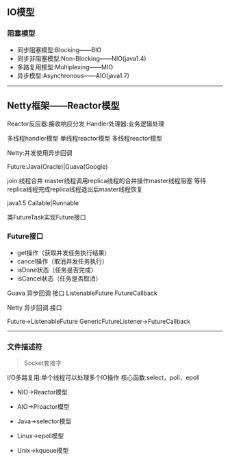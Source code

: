 
## IO模型

### 阻塞模型
- 同步阻塞模型:Blocking——BIO
- 同步非阻塞模型:Non-Blocking——NIO(java1.4)
- 多路复用模型:Multiplexing——MIO
- 异步模型:Asynchronous——AIO(java1.7)






---
## Netty框架——Reactor模型

Reactor反应器:接收响应分发
Handler处理器:业务逻辑处理

多线程handler模型
单线程reactor模型
多线程reactor模型


Netty:并发使用异步回调

Future:Java(Oracle)|Guava(Google)

join:线程合并
master线程调用replica线程的合并操作master线程阻塞
等待replica线程完成replica线程退出后master线程恢复

java1.5
Callable|Runnable


类FutureTask实现Future接口

### Future接口
- get操作（获取并发任务执行结果）
- cancel操作（取消并发任务执行）
- isDone状态（任务是否完成）
- isCancel状态（任务是否取消）

Guava 异步回调 接口
ListenableFuture
FutureCallback

Netty 异步回调 接口

Future->ListenableFuture
GenericFutureListener->FutureCallback


---
### 文件描述符
> Socket套接字

I/O多路复用:单个线程可以处理多个IO操作
核心函数:select，poll，epoll

- NIO->Reactor模型
- AIO->Proactor模型

- Java->selector模型
- Linux->epoll模型
- Unix->kqueue模型



